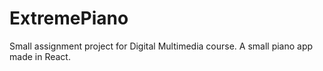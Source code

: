 # ExtremePiano
Small assignment project for Digital Multimedia course. A small piano app made in React.
